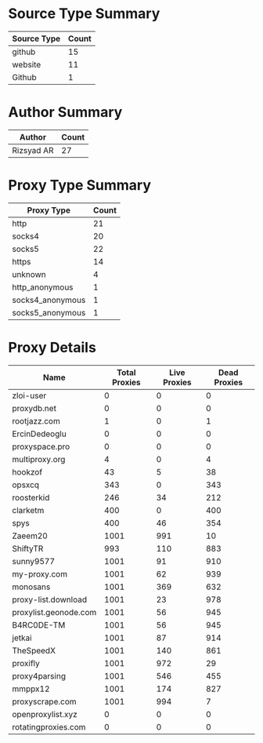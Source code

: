 # Source Type Summary

| Source Type | Count |
|-------------|-------|
| github | 15 |
| website | 11 |
| Github | 1 |


# Author Summary

| Author | Count |
|--------|-------|
| Rizsyad AR | 27 |


# Proxy Type Summary

| Proxy Type | Count |
|------------|-------|
| http | 21 |
| socks4 | 20 |
| socks5 | 22 |
| https | 14 |
| unknown | 4 |
| http_anonymous | 1 |
| socks4_anonymous | 1 |
| socks5_anonymous | 1 |


# Proxy Details

| Name | Total Proxies | Live Proxies | Dead Proxies |
|------|---------------|--------------|---------------|
| zloi-user | 0 | 0 | 0 |
| proxydb.net | 0 | 0 | 0 |
| rootjazz.com | 1 | 0 | 1 |
| ErcinDedeoglu | 0 | 0 | 0 |
| proxyspace.pro | 0 | 0 | 0 |
| multiproxy.org | 4 | 0 | 4 |
| hookzof | 43 | 5 | 38 |
| opsxcq | 343 | 0 | 343 |
| roosterkid | 246 | 34 | 212 |
| clarketm | 400 | 0 | 400 |
| spys | 400 | 46 | 354 |
| Zaeem20 | 1001 | 991 | 10 |
| ShiftyTR | 993 | 110 | 883 |
| sunny9577 | 1001 | 91 | 910 |
| my-proxy.com | 1001 | 62 | 939 |
| monosans | 1001 | 369 | 632 |
| proxy-list.download | 1001 | 23 | 978 |
| proxylist.geonode.com | 1001 | 56 | 945 |
| B4RC0DE-TM | 1001 | 56 | 945 |
| jetkai | 1001 | 87 | 914 |
| TheSpeedX | 1001 | 140 | 861 |
| proxifly | 1001 | 972 | 29 |
| proxy4parsing | 1001 | 546 | 455 |
| mmppx12 | 1001 | 174 | 827 |
| proxyscrape.com | 1001 | 994 | 7 |
| openproxylist.xyz | 0 | 0 | 0 |
| rotatingproxies.com | 0 | 0 | 0 |
